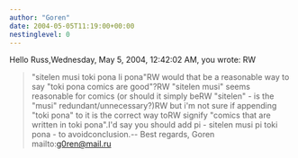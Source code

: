 ```yaml
---
author: "Goren"
date: 2004-05-05T11:19:00+00:00
nestinglevel: 0
---
```

Hello Russ,Wednesday, May 5, 2004, 12:42:02 AM, you wrote:
RW
> "sitelen musi toki pona li pona"RW
> would that be a reasonable way to say "toki pona comics are good"?RW
> "sitelen musi" seems reasonable for comics (or should it simply beRW
> "sitelen" - is the "musi" redundant/unnecessary?)RW
> but i'm not sure if appending "toki pona" to it is the correct way toRW
> signify "comics that are written in toki pona".I'd say you should add pi - sitelen musi pi toki pona - to avoidconclusion.--
Best regards, Goren mailto:[g0ren@mail.ru](mailto://g0ren@mail.ru)